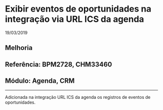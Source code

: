 # Exibir eventos de oportunidades na integração via URL ICS da agenda
19/03/2019
## Melhoria
## Referência: BPM2728, CHM33460
## Módulo: Agenda, CRM
***

Adicionada na integração URL ICS da agenda os registros de eventos de oportunidades.